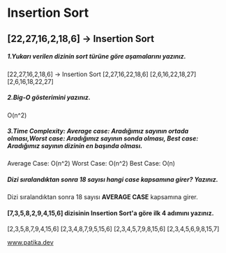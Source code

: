 # Insertion Sort
## [22,27,16,2,18,6] -> Insertion Sort
##### 1.Yukarı verilen dizinin sort türüne göre aşamalarını yazınız.

[22,27,16,2,18,6] -> Insertion Sort
[2,27,16,22,18,6]
[2,6,16,22,18,27]
[2,6,16,18,22,27]

##### 2.Big-O gösterimini yazınız.

O(n^2)

##### 3.Time Complexity: Average case: Aradığımız sayının ortada olması,Worst case: Aradığımız sayının sonda olması, Best case: Aradığımız sayının dizinin en başında olması.

Average Case: O(n^2)
Worst Case: O(n^2)
Best Case: O(n)

##### Dizi sıralandıktan sonra 18 sayısı hangi case kapsamına girer? Yazınız.

Dizi sıralandıktan sonra 18 sayısı **AVERAGE CASE** kapsamına girer.

#### [7,3,5,8,2,9,4,15,6] dizisinin Insertion Sort'a göre ilk 4 adımını yazınız.

[2,3,5,8,7,9,4,15,6]
[2,3,4,8,7,9,5,15,6]
[2,3,4,5,7,9,8,15,6]
[2,3,4,5,6,9,8,15,7]

www.patika.dev